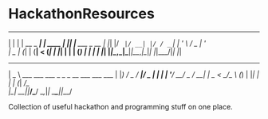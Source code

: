 # HackathonResources
_   _            _         _   _
| | | | __ _  ___| | ____ _| |_| |__   ___  _ __
| |_| |/ _` |/ __| |/ / _` | __| '_ \ / _ \| '_ \
|  _  | (_| | (__|   < (_| | |_| | | | (_) | | | |
|_| |_|\__,_|\___|_|\_\__,_|\__|_| |_|\___/|_| |_|

 ____
|  _ \ ___  ___  ___  _   _ _ __ ___ ___  ___
| |_) / _ \/ __|/ _ \| | | | '__/ __/ _ \/ __|
|  _ <  __/\__ \ (_) | |_| | | | (_|  __/\__ \
|_| \_\___||___/\___/ \__,_|_|  \___\___||___/

Collection of useful hackathon and programming stuff on one place.
